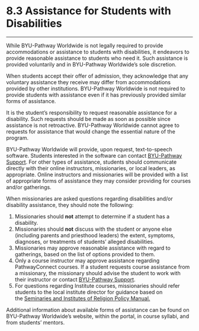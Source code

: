 
8\.3 Assistance for Students with Disabilities
==============================================




---






While BYU\-Pathway Worldwide is not legally required to provide accommodations or assistance to students with disabilities, it endeavors to provide reasonable assistance to students who need it. Such assistance is provided voluntarily and in BYU\-Pathway Worldwide’s sole discretion.



When students accept their offer of admission, they acknowledge that any voluntary assistance they receive may differ from accommodations provided by other institutions. BYU\-Pathway Worldwide is not required to provide students with assistance even if it has previously provided similar forms of assistance.



It is the student’s responsibility to request reasonable assistance for a disability. Such requests should be made as soon as possible since assistance is not retroactive. BYU\-Pathway Worldwide cannot agree to requests for assistance that would change the essential nature of the program.



BYU\-Pathway Worldwide will provide, upon request, text\-to\-speech software. Students interested in the software can contact [BYU\-Pathway Support](https://www.byupathway.org/help/contact-us). For other types of assistance, students should communicate directly with their online instructors, missionaries, or local leaders, as appropriate. Online instructors and missionaries will be provided with a list of appropriate forms of assistance they may consider providing for courses and/or gatherings.



When missionaries are asked questions regarding disabilities and/or disability assistance, they should note the following:



1. Missionaries should **not** attempt to determine if a student has a disability.
2. Missionaries should **not** discuss with the student or anyone else (including parents and priesthood leaders) the extent, symptoms, diagnoses, or treatments of students’ alleged disabilities.
3. Missionaries may approve reasonable assistance with regard to gatherings, based on the list of options provided to them.
4. Only a course instructor may approve assistance regarding PathwayConnect courses. If a student requests course assistance from a missionary, the missionary should advise the student to work with their instructor or contact [BYU\-Pathway Support](https://www.byupathway.org/help/contact-us).
5. For questions regarding Institute courses, missionaries should refer students to the local institute director for guidance based on the [Seminaries and Institutes of Religion Policy Manual.](https://www.lds.org/si/training/policy-manual?lang=eng)


Additional information about available forms of assistance can be found on BYU\-Pathway Worldwide’s website, within the portal, in course syllabi, and from students’ mentors.








